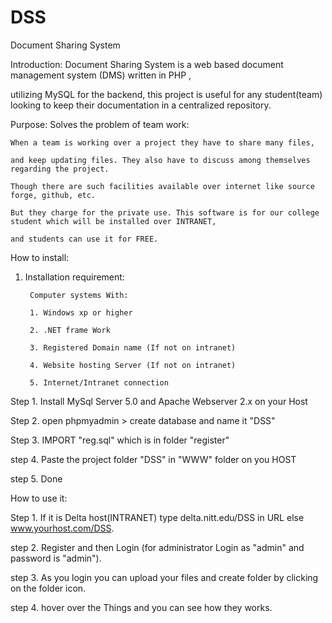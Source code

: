 DSS
===

Document Sharing System

Introduction: Document Sharing System is a web based document management system (DMS) written in PHP ,

utilizing MySQL for the backend, this project is useful for any student(team) looking to keep their documentation in a centralized repository.


Purpose:
	Solves the problem of team work: 
	
	When a team is working over a project they have to share many files, 
	
	and keep updating files. They also have to discuss among themselves regarding the project. 
	
	Though there are such facilities available over internet like source forge, github, etc. 
	
	But they charge for the private use. This software is for our college student which will be installed over INTRANET, 
	
	and students can use it for FREE.
	


How to install:

1. Installation requirement:

		Computer systems With:

		1. Windows xp or higher
		
		2. .NET frame Work
		
		3. Registered Domain name (If not on intranet)
		
		4. Website hosting Server (If not on intranet)
	
		5. Internet/Intranet connection
		 
  
  
  Step 1. Install MySql Server 5.0 and Apache Webserver 2.x on your Host

  Step 2. open phpmyadmin >  create database and name it "DSS" 
  
  Step 3. IMPORT "reg.sql" which is in folder "register"
  
  step 4. Paste the project folder "DSS" in "WWW" folder on you HOST
  
  step 5. Done 
  
  
  
How to use it:

  Step 1. If it is Delta host(INTRANET) type delta.nitt.edu/DSS in URL else www.yourhost.com/DSS.
  
  step 2. Register and then Login (for administrator Login as "admin" and password is "admin").
  
  step 3. As you login you can upload your files and create folder by clicking on the folder icon.
  
  step 4. hover over the Things and you can see how they works.
  
